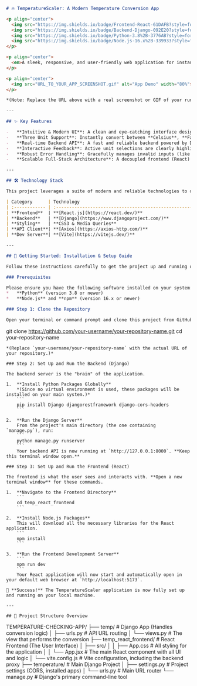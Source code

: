 


```markdown
# 🔥 TemperatureScaler: A Modern Temperature Conversion App

<p align="center">
  <img src="https://img.shields.io/badge/Frontend-React-61DAFB?style=for-the-badge&logo=react" alt="React Badge"/>
  <img src="https://img.shields.io/badge/Backend-Django-092E20?style=for-the-badge&logo=django" alt="Django Badge"/>
  <img src="https://img.shields.io/badge/Python-3.8%2B-3776AB?style=for-the-badge&logo=python" alt="Python Badge"/>
  <img src="https://img.shields.io/badge/Node.js-16.x%2B-339933?style=for-the-badge&logo=node.js" alt="Node.js Badge"/>
</p>

<p align="center">
  <em>A sleek, responsive, and user-friendly web application for instant temperature conversions between Celsius, Fahrenheit, and Kelvin. Built with a powerful React frontend and a robust Django backend.</em>
</p>

<p align="center">
  <img src="URL_TO_YOUR_APP_SCREENSHOT.gif" alt="App Demo" width="80%">
</p>

*(Note: Replace the URL above with a real screenshot or GIF of your running application!)*

---

## ✨ Key Features

-   **Intuitive & Modern UI**: A clean and eye-catching interface designed for a seamless user experience on both desktop and mobile devices.
-   **Three Unit Support**: Instantly convert between **Celsius**, **Fahrenheit**, and **Kelvin**.
-   **Real-time Backend API**: A fast and reliable backend powered by Django delivers accurate conversion results instantly.
-   **Interactive Feedback**: Active unit selections are clearly highlighted, providing an intuitive visual guide for the user.
-   **Robust Error Handling**: Gracefully manages invalid inputs (like non-numeric values) and backend connection issues, showing clear, user-friendly error messages.
-   **Scalable Full-Stack Architecture**: A decoupled frontend (React) and backend (Django) allows for independent development, maintenance, and future scaling.

---

## 🛠️ Technology Stack

This project leverages a suite of modern and reliable technologies to deliver a high-quality user experience.

| Category      | Technology                                                                                             | Role & Purpose                                                    |
| :------------ | :----------------------------------------------------------------------------------------------------- | :---------------------------------------------------------------- |
| **Frontend**  | **[React.js](https://react.dev/)**                                                                     | Powers the entire user interface, managing state and user interactions. |
| **Backend**   | **[Django](https://www.djangoproject.com/)**                                                            | Provides the core conversion logic via a secure and scalable API.  |
| **Styling**   | **CSS3 & Media Queries**                                                                               | Creates a beautiful and fully responsive layout for all screen sizes. |
| **API Client**| **[Axios](https://axios-http.com/)**                                                                     | Manages communication between the React frontend and the Django backend. |
| **Dev Server**| **[Vite](https://vitejs.dev/)**                                                                          | Enables a blazing-fast development experience with hot module reloading. |

---

## 🚀 Getting Started: Installation & Setup Guide

Follow these instructions carefully to get the project up and running on your local machine.

### Prerequisites

Please ensure you have the following software installed on your system:
*   **Python** (version 3.8 or newer)
*   **Node.js** and **npm** (version 16.x or newer)

### Step 1: Clone the Repository

Open your terminal or command prompt and clone this project from GitHub:
```
git clone https://github.com/your-username/your-repository-name.git
cd your-repository-name
```
*(Replace `your-username/your-repository-name` with the actual URL of your repository.)*

### Step 2: Set Up and Run the Backend (Django)

The backend server is the "brain" of the application.

1.  **Install Python Packages Globally**
    *(Since no virtual environment is used, these packages will be installed on your main system.)*
    ```
    pip install Django djangorestframework django-cors-headers
    ```

2.  **Run the Django Server**
    From the project's main directory (the one containing `manage.py`), run:
    ```
    python manage.py runserver
    ```
    Your backend API is now running at `http://127.0.0.1:8000`. **Keep this terminal window open.**

### Step 3: Set Up and Run the Frontend (React)

The frontend is what the user sees and interacts with. **Open a new terminal window** for these commands.

1.  **Navigate to the Frontend Directory**
    ```
    cd temp_react_frontend
    ```

2.  **Install Node.js Packages**
    This will download all the necessary libraries for the React application.
    ```
    npm install
    ```

3.  **Run the Frontend Development Server**
    ```
    npm run dev
    ```
    Your React application will now start and automatically open in your default web browser at `http://localhost:5173`.

🎉 **Success!** The TemperatureScaler application is now fully set up and running on your local machine.

---

## 📁 Project Structure Overview

```
TEMPERATURE-CHECKING-APP/
├── temp/                  # Django App (Handles conversion logic)
│   ├── urls.py            # API URL routing
│   └── views.py           # The view that performs the conversion
├── temp_react_frontend/   # React Frontend (The User Interface)
│   ├── src/
│   │   ├── App.css        # All styling for the application
│   │   └── App.jsx        # The main React component with all UI and logic
│   └── vite.config.js     # Vite configuration, including the backend proxy
├── temperature/           # Main Django Project
│   ├── settings.py      # Project settings (CORS, installed apps)
│   └── urls.py          # Main URL router
└── manage.py              # Django's primary command-line tool
